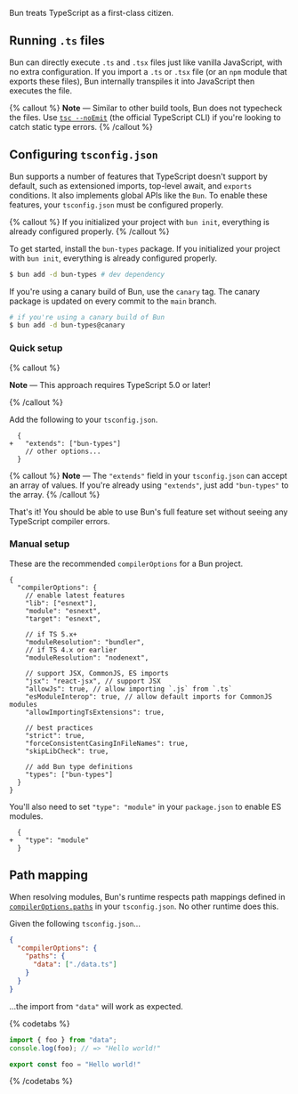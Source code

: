 Bun treats TypeScript as a first-class citizen. 

## Running `.ts` files

Bun can directly execute `.ts` and `.tsx` files just like vanilla JavaScript, with no extra configuration. If you import a `.ts` or `.tsx` file (or an `npm` module that exports these files), Bun internally transpiles it into JavaScript then executes the file.

{% callout %}
**Note** — Similar to other build tools, Bun does not typecheck the files. Use [`tsc --noEmit`](https://www.typescriptlang.org/docs/handbook/compiler-options.html) (the official TypeScript CLI) if you're looking to catch static type errors.
{% /callout %}

## Configuring `tsconfig.json` 

Bun supports a number of features that TypeScript doesn't support by default, such as extensioned imports, top-level await, and `exports` conditions. It also implements global APIs like the `Bun`. To enable these features, your `tsconfig.json` must be configured properly. 

{% callout %}
If you initialized your project with  `bun init`, everything is already configured properly.
{% /callout %}

To get started, install the `bun-types` package. If you initialized your project with  `bun init`, everything is already configured properly.

```sh
$ bun add -d bun-types # dev dependency
```

If you're using a canary build of Bun, use the `canary` tag. The canary package is updated on every commit to the `main` branch.

```sh
# if you're using a canary build of Bun
$ bun add -d bun-types@canary 
```

### Quick setup

{% callout %}

**Note** — This approach requires TypeScript 5.0 or later!

{% /callout %}

Add the following to your `tsconfig.json`. 

```json-diff
  {
+   "extends": ["bun-types"]
    // other options...
  }
```

{% callout %}
**Note** — The `"extends"` field in your `tsconfig.json` can accept an array of values. If you're already using `"extends"`, just add `"bun-types"` to the array.
{% /callout %}

That's it! You should be able to use Bun's full feature set without seeing any TypeScript compiler errors.

### Manual setup


These are the recommended `compilerOptions` for a Bun project.

```jsonc
{
  "compilerOptions": {
    // enable latest features
    "lib": ["esnext"],
    "module": "esnext",
    "target": "esnext",
    
    // if TS 5.x+
    "moduleResolution": "bundler",
    // if TS 4.x or earlier
    "moduleResolution": "nodenext",

    // support JSX, CommonJS, ES imports
    "jsx": "react-jsx", // support JSX
    "allowJs": true, // allow importing `.js` from `.ts`
    "esModuleInterop": true, // allow default imports for CommonJS modules
    "allowImportingTsExtensions": true,

    // best practices
    "strict": true,
    "forceConsistentCasingInFileNames": true,
    "skipLibCheck": true,
    
    // add Bun type definitions
    "types": ["bun-types"]
  }
}
```

You'll also need to set `"type": "module"` in your `package.json` to enable ES modules.

```json-diff
  {
+   "type": "module"
  }
```


## Path mapping

When resolving modules, Bun's runtime respects path mappings defined in [`compilerOptions.paths`](https://www.typescriptlang.org/tsconfig#paths) in your `tsconfig.json`. No other runtime does this.

Given the following `tsconfig.json`...

```json
{
  "compilerOptions": {
    "paths": {
      "data": ["./data.ts"]
    }
  }
}
```

...the import from `"data"` will work as expected.

{% codetabs %}

```ts#index.ts
import { foo } from "data";
console.log(foo); // => "Hello world!"
```

```ts#data.ts
export const foo = "Hello world!"
```

{% /codetabs %}
